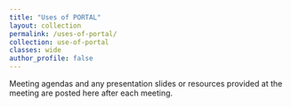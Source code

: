 ```yaml
---
title: "Uses of PORTAL"
layout: collection
permalink: /uses-of-portal/
collection: use-of-portal
classes: wide
author_profile: false
---
```


Meeting agendas and any presentation slides or resources provided at the meeting are posted here after each meeting.
